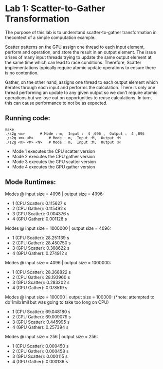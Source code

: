# Lab 1: Scatter-to-Gather Transformation

The purpose of this lab is to understand scatter-to-gather transformation in thecontext of a simple computation example.

Scatter patterns on the GPU assign one thread to each input element, perform and operation, and store the result in an output element. The issue arises of many input threads trying to update the same output element at the same time which can lead to race conditions. Therefore, Scatter implementations typically require atomic update operations to ensure there is no contention.

Gather, on the other hand, assigns one thread to each output element which iterates through each input and performs the calculation. There is only one thread performing an update to any given output so we don't require atomic operations but we lose out on opportunities to reuse calculations. In turn, this can cause performance to not be as expected.

## Running code:
```
make
./s2g <m>		# Mode : m,  Input :  4 ,096 ,  Output :  4 ,096
./s2g <m> <M>		# Mode : m,  Input :M,  Output :M
./s2g <m> <M> <N>	# Mode : m,  Input :M,  Output :N
```

- Mode 1 executes the CPU scatter version
- Mode 2 executes the CPU gather version
- Mode 3 executes the GPU scatter version
- Mode 4 executes the GPU gather version


## Mode Runtimes:
Modes @ input size = 4096 | output size = 4096:
- 1 (CPU Scatter): 0.115627 s
- 2 (CPU Gather): 0.115492 s
- 3 (GPU Scatter): 0.004376 s
- 4 (GPU Gather): 0.001128 s

Modes @ input size = 1000000 | output size = 4096:
- 1 (CPU Scatter): 28.251139 s
- 2 (CPU Gather):  28.450750 s
- 3 (GPU Scatter): 0.308622 s
- 4 (GPU Gather):  0.274912 s

Modes @ input size = 4096 | output size = 1000000:
- 1 (CPU Scatter): 28.368822 s
- 2 (CPU Gather): 28.193960 s
- 3 (GPU Scatter): 0.283202 s
- 4 (GPU Gather): 0.078519 s

Modes @ input size = 100000 | output size = 100000: (*note: attempted to do 1milx1mil
but was going to take too long on CPU)
- 1 (CPU Scatter): 69.048180 s
- 2 (CPU Gather): 69.009079 s
- 3 (GPU Scatter): 0.445995 s
- 4 (GPU Gather): 0.257394 s

Modes @ input size = 256 | output size = 256:
- 1 (CPU Scatter): 0.000450  s
- 2 (CPU Gather): 0.000458 s
- 3 (GPU Scatter): 0.000115 s
- 4 (GPU Gather): 0.000136 s